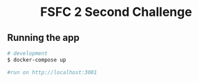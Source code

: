 <h1 align="center">FSFC 2 Second Challenge</h1>

## Running the app

```bash
# development
$ docker-compose up

#run on http://localhost:3001
```

